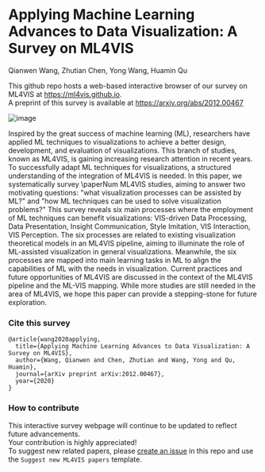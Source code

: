 # Applying Machine Learning Advances to Data Visualization: A Survey on ML4VIS
Qianwen Wang, Zhutian Chen, Yong Wang, Huamin Qu

This github repo hosts a web-based interactive browser of our survey on ML4VIS at https://ml4vis.github.io.  
A preprint of this survey is available at https://arxiv.org/abs/2012.00467

![image](https://user-images.githubusercontent.com/19774198/119349102-bf2f4200-bc6b-11eb-8f61-aa78027df9a9.png)


Inspired by the great success of machine learning (ML), researchers have applied ML techniques to visualizations to achieve a better design, development, and evaluation of visualizations. This branch of studies, known as ML4VIS, is gaining increasing research attention in recent years. To successfully adapt ML techniques for visualizations, a structured understanding of the integration of ML4VIS is needed. In this paper, we systematically survey \paperNum ML4VIS studies, aiming to answer two motivating questions: "what visualization processes can be assisted by ML?" and "how ML techniques can be used to solve visualization problems?" This survey reveals six main processes where the employment of ML techniques can benefit visualizations: VIS-driven Data Processing, Data Presentation, Insight Communication, Style Imitation, VIS Interaction, VIS Perception. The six processes are related to existing visualization theoretical models in an ML4VIS pipeline, aiming to illuminate the role of ML-assisted visualization in general visualizations. Meanwhile, the six processes are mapped into main learning tasks in ML to align the capabilities of ML with the needs in visualization. Current practices and future opportunities of ML4VIS are discussed in the context of the ML4VIS pipeline and the ML-VIS mapping. While more studies are still needed in the area of ML4VIS, we hope this paper can provide a stepping-stone for future exploration. 

### Cite this survey
```
@article{wang2020applying,
  title={Applying Machine Learning Advances to Data Visualization: A Survey on ML4VIS},
  author={Wang, Qianwen and Chen, Zhutian and Wang, Yong and Qu, Huamin},
  journal={arXiv preprint arXiv:2012.00467},
  year={2020}
}
```
### How to contribute
This interactive survey webpage will continue to be updated to reflect future advancements.  
Your contribution is highly appreciated!  
To suggest new related papers,
please [create an issue](https://github.com/ML4VIS/ML4VIS.github.io/issues/new?assignees=&labels=enhancement&template=suggest-new-ml4vis-papers.md&title=Suggest+Paper%3A+%5Bpaper+title%5D) in this repo and use the `Suggest new ML4VIS papers` template.
